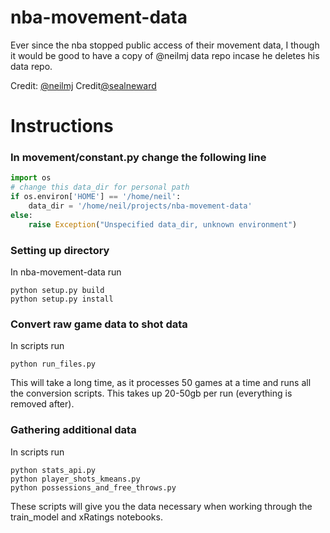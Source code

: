 # nba-movement-data
Ever since the nba stopped public access of their movement data, I though it would be good to have a copy of @neilmj data repo incase he deletes his data repo.

Credit: [@neilmj](https://github.com/neilmj/BasketballData)
Credit[@sealneward](https://github.com/sealneaward)

# Instructions

### In movement/constant.py change the following line
```py 
import os
# change this data_dir for personal path
if os.environ['HOME'] == '/home/neil':
    data_dir = '/home/neil/projects/nba-movement-data'
else:
    raise Exception("Unspecified data_dir, unknown environment")
```
### Setting up directory 
In nba-movement-data run
```
python setup.py build
python setup.py install
```
### Convert raw game data to shot data
In scripts run
```
python run_files.py
```
This will take a long time, as it processes 50 games at a time and runs all the conversion scripts. This takes up 20-50gb per run (everything is removed after). 

### Gathering additional data
In scripts run
```
python stats_api.py
python player_shots_kmeans.py
python possessions_and_free_throws.py
```
These scripts will give you the data necessary when working through the train_model and xRatings notebooks.
